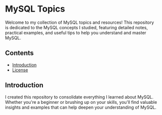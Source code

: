 # MySQL Topics

Welcome to my collection of MySQL topics and resources! This repository is dedicated to the MySQL concepts I studied, featuring detailed notes, practical examples, and useful tips to help you understand and master MySQL.

## Contents
- [Introduction](#introduction)
- [License](#license)

## Introduction
I created this repository to consolidate everything I learned about MySQL. Whether you're a beginner or brushing up on your skills, you'll find valuable insights and examples that can help deepen your understanding of MySQL.
